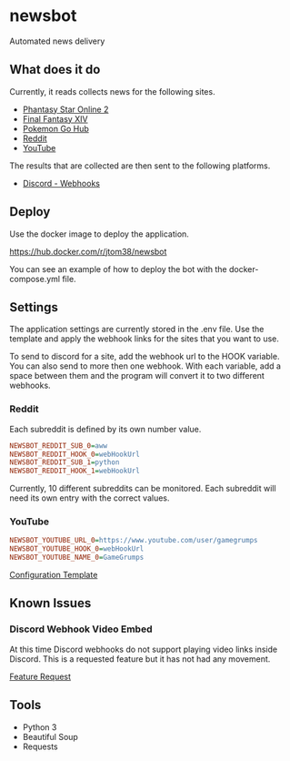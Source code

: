 # newsbot
Automated news delivery

## What does it do

Currently, it reads collects news for the following sites.

* [Phantasy Star Online 2](https://pso2.com/news)
* [Final Fantasy XIV](https://na.finalfantasyxiv.com/lodestone/news/)
* [Pokemon Go Hub](https://pokemongohub.net/)
* [Reddit](https://reddit.com)
* [YouTube](https://youtube.com)

The results that are collected are then sent to the following platforms.

* [Discord - Webhooks](https://discord.com/)

## Deploy

Use the docker image to deploy the application.

https://hub.docker.com/r/jtom38/newsbot

You can see an example of how to deploy the bot with the docker-compose.yml file.

## Settings

The application settings are currently stored in the .env file.  Use the template and apply the webhook links for the sites that you want to use.

To send to discord for a site, add the webhook url to the HOOK variable.  You can also send to more then one webhook.  With each variable, add a space between them and the program will convert it to two different webhooks.

### Reddit

Each subreddit is defined by its own number value.

```ini
NEWSBOT_REDDIT_SUB_0=aww
NEWSBOT_REDDIT_HOOK_0=webHookUrl
NEWSBOT_REDDIT_SUB_1=python
NEWSBOT_REDDIT_HOOK_1=webHookUrl
```

Currently, 10 different subreddits can be monitored.  Each subreddit will need its own entry with the correct values.

### YouTube

```ini
NEWSBOT_YOUTUBE_URL_0=https://www.youtube.com/user/gamegrumps
NEWSBOT_YOUTUBE_HOOK_0=webHookUrl
NEWSBOT_YOUTUBE_NAME_0=GameGrumps
```

[Configuration Template](https://github.com/jtom38/newsbot/blob/master/env.template)

## Known Issues

### Discord Webhook Video Embed

At this time Discord webhooks do not support playing video links inside Discord.  This is a requested feature but it has not had any movement.

[Feature Request](https://support.discord.com/hc/en-us/community/posts/360037387352-Videos-in-Rich-Embeds)

## Tools

* Python 3
* Beautiful Soup
* Requests
